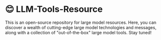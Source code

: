 # 😊 LLM-Tools-Resource
This is an open-source repository for large model resources. Here, you can discover a wealth of cutting-edge large model technologies and messages, along with a collection of "out-of-the-box" large model tools. Stay tuned!
